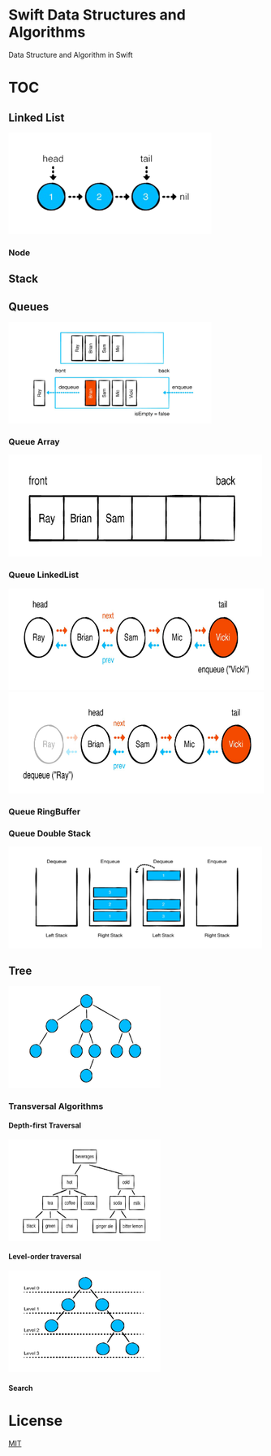 # Swift Data Structures and Algorithms

Data Structure and Algorithm in Swift

# TOC
## Linked List
<img src="Resources/LinkedList.png" width="400" height="200">

### Node

## Stack

## Queues
<img src="Resources/Queue.png" width="400" height="200">

### Queue Array
<img src="Resources/QueueArray.png" width="500" height="200">

### Queue LinkedList
<img src="Resources/QueueLinkedList1.png" width="600" height="200">
<img src="Resources/QueueLinkedList2.png" width="600" height="200">

### Queue RingBuffer

### Queue Double Stack

<img src="/Resources/QueueStack.png" width="500" height="200">

## Tree
<img src="/Resources/Tree.png" width="300" height="200">

### Transversal Algorithms
#### Depth-first Traversal
<img src="/Resources/Depth-first.png" width="300" height="200">

#### Level-order traversal
<img src="/Resources/Level-order.png" width="300" height="200">

#### Search

# License
[MIT](https://choosealicense.com/licenses/mit/)

